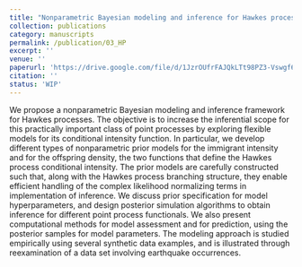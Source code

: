 ```yaml
---
title: "Nonparametric Bayesian modeling and inference for Hawkes processes"
collection: publications
category: manuscripts
permalink: /publication/03_HP
excerpt: ''
venue: ''
paperurl: 'https://drive.google.com/file/d/1JzrOUfrFAJQkLTt98PZ3-Vswgf6pbsuT/view?usp=share_link'
citation: ''
status: 'WIP'
---
```


We propose a nonparametric Bayesian modeling and inference framework for Hawkes processes. The objective is to increase the inferential scope for this practically important class of point processes by exploring flexible models for its conditional intensity function. In particular, we develop different types of nonparametric prior models for the immigrant intensity and for the offspring density, the two functions that define the Hawkes process conditional intensity. The prior models are carefully constructed such that, along with the Hawkes process branching structure, they enable efficient handling of the complex likelihood normalizing terms in implementation of inference. We discuss prior specification for model hyperparameters, and design posterior simulation algorithms to obtain inference for different point process functionals. We also present computational methods for model assessment and for prediction, using the posterior samples for model parameters. The modeling approach is studied empirically using several synthetic data examples, and is illustrated through reexamination of a data set involving earthquake occurrences.
